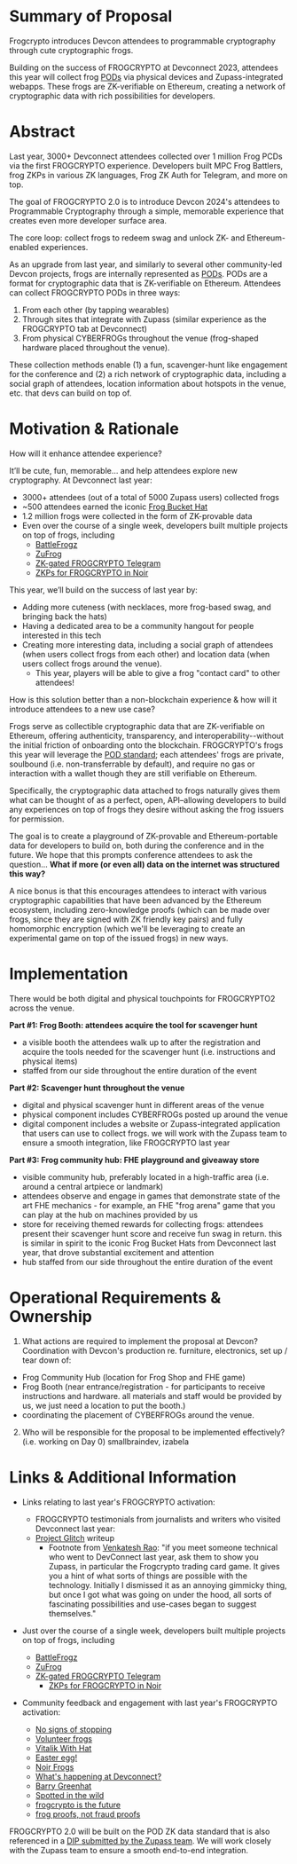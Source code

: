 # Summary of Proposal

Frogcrypto introduces Devcon attendees to programmable cryptography through cute cryptographic frogs.

Building on the success of FROGCRYPTO at Devconnect 2023, attendees this year will collect frog [PODs](https://forum.devcon.org/t/dip-46-pod-based-ticketing-at-devcon/3850) via physical devices and Zupass-integrated webapps. These frogs are ZK-verifiable on Ethereum, creating a network of cryptographic data with rich possibilities for developers. 

# Abstract

Last year, 3000+ Devconnect attendees collected over 1 million Frog PCDs via the first FROGCRYPTO experience. Developers built MPC Frog Battlers, frog ZKPs in various ZK languages, Frog ZK Auth for Telegram, and more on top.

The goal of FROGCRYPTO 2.0 is to introduce Devcon 2024's attendees to Programmable Cryptography through a simple, memorable experience that creates even more developer surface area.

The core loop: collect frogs to redeem swag and unlock ZK- and Ethereum-enabled experiences.

As an upgrade from last year, and similarly to several other community-led Devcon projects, frogs are internally represented as [PODs](https://forum.devcon.org/t/dip-46-pod-based-ticketing-at-devcon/3850). PODs are a format for cryptographic data that is ZK-verifiable on Ethereum. Attendees can collect FROGCRYPTO PODs in three ways:

1. From each other (by tapping wearables)
2. Through sites that integrate with Zupass (similar experience as the FROGCRYPTO tab at Devconnect)
3. From physical CYBERFROGs throughout the venue (frog-shaped hardware placed throughout the venue).

These collection methods enable (1) a fun, scavenger-hunt like engagement for the conference and (2) a rich network of cryptographic data, including a social graph of attendees, location information about hotspots in the venue, etc. that devs can build on top of.

# Motivation & Rationale

How will it enhance attendee experience?

It’ll be cute, fun, memorable… and help attendees explore new cryptography. At Devconnect last year:

- 3000+ attendees (out of a total of 5000 Zupass users) collected frogs
- ~500 attendees earned the iconic [Frog Bucket Hat](https://x.com/0xMilica/status/1725476140171547002)
- 1.2 million frogs were collected in the form of ZK-provable data
- Even over the course of a single week, developers built multiple projects on top of frogs, including
    - [BattleFrogz](https://github.com/omurovec/battlefrogz)
    - [ZuFrog](https://t.me/zufrog_bot)
    - [ZK-gated FROGCRYPTO Telegram](https://github.com/proofcarryingdata/zupass/blob/main/packages/pcd/zk-eddsa-frog-pcd/src/ZKEdDSAFrogPCD.ts)
    - [ZKPs for FROGCRYPTO in Noir](https://x.com/TomFrench_eth/status/1725610669876076734)

This year, we’ll build on the success of last year by:

- Adding more cuteness (with necklaces, more frog-based swag, and bringing back the hats)
- Having a dedicated area to be a community hangout for people interested in this tech
- Creating more interesting data, including a social graph of attendees (when users collect frogs from each other) and location data (when users collect frogs around the venue).
	- This year, players will be able to give a frog "contact card" to other attendees!

How is this solution better than a non-blockchain experience & how will it introduce attendees to a new use case?

Frogs serve as collectible cryptographic data that are ZK-verifiable on Ethereum, offering authenticity, transparency, and interoperability--without the initial friction of onboarding onto the blockchain. FROGCRYPTO's frogs this year will leverage the [POD standard](https://forum.devcon.org/t/dip-46-pod-based-ticketing-at-devcon/3850); each attendees' frogs are private, soulbound (i.e. non-transferrable by default), and require no gas or interaction with a wallet though they are still verifiable on Ethereum.

Specifically, the cryptographic data attached to frogs naturally gives them what can be thought of as a perfect, open, API–allowing developers to build any experiences on top of frogs they desire without asking the frog issuers for permission.

The goal is to create a playground of ZK-provable and Ethereum-portable data for developers to build on, both during the conference and in the future. We hope that this prompts conference attendees to ask the question… **What if more (or even all) data on the internet was structured this way?** 

A nice bonus is that this encourages attendees to interact with various cryptographic capabilities that have been advanced by the Ethereum ecosystem, including zero-knowledge proofs (which can be made over frogs, since they are signed with ZK friendly key pairs) and fully homomorphic encryption (which we'll be leveraging to create an experimental game on top of the issued frogs) in new ways.

# Implementation

There would be both digital and physical touchpoints for FROGCRYPTO2 across the venue.

**Part #1: Frog Booth: attendees acquire the tool for scavenger hunt**
- a visible booth the attendees walk up to after the registration and acquire 
	the tools needed for the scavenger hunt (i.e. instructions and physical items)
- staffed from our side throughout the entire duration of the event

**Part #2: Scavenger hunt throughout the venue**
- digital and physical scavenger hunt in different areas of the venue 
- physical component includes CYBERFROGs posted up around the venue
-  digital component includes a website or Zupass-integrated application that users can use to collect frogs. we will work with the Zupass team to ensure a smooth integration, like FROGCRYPTO last year

**Part #3: Frog community hub: FHE playground and giveaway store**
- visible community hub, preferably located in a high-traffic area (i.e. around a central artpiece or landmark)
- attendees observe and engage in games that demonstrate state of the art FHE 
	mechanics - for example, an FHE "frog arena" game that you can play at the hub on machines provided by us
- store for receiving themed rewards for collecting frogs: attendees present their scavenger hunt score and receive fun swag in return. this is similar in spirit to the iconic Frog Bucket Hats from Devconnect last year, that drove substantial excitement and attention
- hub staffed from our side throughout the entire duration of the event
	
# Operational Requirements & Ownership

1. What actions are required to implement the proposal at Devcon?
Coordination with Devcon's production re. furniture, electronics, set up / tear down of:
 - Frog Community Hub (location for Frog Shop and FHE game)
 - Frog Booth (near entrance/registration - for participants to receive instructions and hardware. all materials and staff would be provided by us, we just need a location to put the booth.)
 - coordinating the placement of CYBERFROGs around the venue.

2. Who will be responsible for the proposal to be implemented effectively? (i.e. working on Day 0)
smallbraindev, izabela

# Links & Additional Information

- Links relating to last year's FROGCRYPTO activation:

  - FROGCRYPTO testimonials from journalists and writers who visited Devconnect last year:
  -  [Project Glitch](https://www.projectglitch.xyz/p/exploring-the-crypto-swamp-istanbul) writeup
		- Footnote from [Venkatesh Rao](https://studio.ribbonfarm.com/p/towards-a-metaphysics-of-worlds): "if you meet someone technical who went to DevConnect last year, ask them to show you Zupass, in particular the Frogcrypto trading card game. It gives you a hint of what sorts of things are possible with the technology. Initially I dismissed it as an annoying gimmicky thing, but once I got what was going on under the hood, all sorts of fascinating possibilities and use-cases began to suggest themselves."
- Just over the course of a single week, developers built multiple projects on top of frogs, including
    - [BattleFrogz](https://github.com/omurovec/battlefrogz)
    - [ZuFrog](https://t.me/zufrog_bot)
    - [ZK-gated FROGCRYPTO Telegram](https://github.com/proofcarryingdata/zupass/blob/main/packages/pcd/zk-eddsa-frog-pcd/src/ZKEdDSAFrogPCD.ts)
	   - [ZKPs for FROGCRYPTO in Noir](https://x.com/TomFrench_eth/status/1725610669876076734)
	   
- Community feedback and engagement with last year's FROGCRYPTO activation:
   - [No signs of stopping](https://x.com/eth_call/status/1726958709237260457)
   - [Volunteer frogs](https://x.com/kvbik/status/1725811138326081621)
   - [Vitalik With Hat](https://x.com/yAuditDAO/status/1725632324165923121)
   - [Easter egg!](https://x.com/morganjweaver/status/1725800663668470183)
   - [Noir Frogs](https://x.com/Zac_Aztec/status/1725872925088108872)
   - [What's happening at Devconnect?](https://x.com/sunbh_eth/status/1725571587057795079)
   - [Barry Greenhat](https://x.com/VeljkoVranic/status/1725479350672236929) 
   - [Spotted in the wild](https://x.com/0xMilica/status/1725161754206908801)
   - [frogcrypto is the future](https://x.com/0xz80/status/1725167905166287026)
   - [frog proofs, not fraud proofs](https://x.com/austingriffith/status/1725201077161902458)
	   
FROGCRYPTO 2.0 will be built on the POD ZK data standard that is also referenced in a [DIP submitted by the Zupass team](https://forum.devcon.org/t/dip-46-pod-based-ticketing-at-devcon/3850). We will work closely with the Zupass team to ensure a smooth end-to-end integration.
